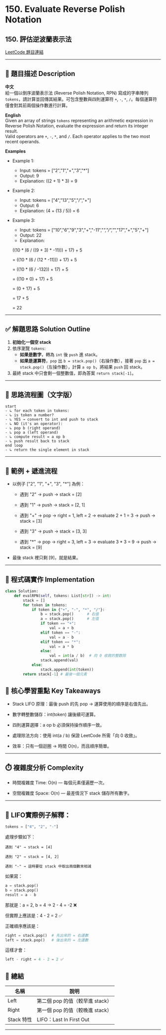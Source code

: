 # 150. Evaluate Reverse Polish Notation  
## 150. 評估逆波蘭表示法

[LeetCode 題目連結](https://leetcode.com/problems/evaluate-reverse-polish-notation/)

---

## 📌 題目描述 Description

**中文**  
給一個以倒序波蘭表示法 (Reverse Polish Notation, RPN) 寫成的字串陣列 `tokens`，請計算並回傳其結果。可包含整數與四則運算符 `+`, `-`, `*`, `/`。每個運算符僅會對其前兩個操作數進行計算。

**English**  
Given an array of strings `tokens` representing an arithmetic expression in Reverse Polish Notation, evaluate the expression and return its integer result.  
Valid operators are `+`, `-`, `*`, and `/`. Each operator applies to the two most recent operands.

**Examples**
- Example 1:

    - Input: tokens = ["2","1","+","3","*"]
    - Output: 9
    - Explanation: ((2 + 1) * 3) = 9

- Example 2:

    - Input: tokens = ["4","13","5","/","+"]
    - Output: 6
    - Explanation: (4 + (13 / 5)) = 6

- Example 3:

    - Input: tokens = ["10","6","9","3","+","-11","*","/","*","17","+","5","+"]
    - Output: 22
    - Explanation: 

    ((10 * (6 / ((9 + 3) * -11))) + 17) + 5
    
    = ((10 * (6 / (12 * -11))) + 17) + 5
    
    = ((10 * (6 / -132)) + 17) + 5
    
    = ((10 * 0) + 17) + 5
    
    = (0 + 17) + 5
    
    = 17 + 5
    
    = 22

---

## ✅ 解題思路 Solution Outline

1. **初始化一個空 stack**  
2. 依序瀏覽 `tokens`:
   - **如果是數字**，轉為 `int` 後 `push` 進 stack。
   - **如果是運算符**，`pop` 出 `b = stack.pop()`（右操作數），接著 `pop` 出 `a = stack.pop()`（左操作數），計算 `a op b`，將結果 `push` 回 stack。
3. 最終 stack 中只會剩一個整數值，即為答案 `return stack[-1]`。

---

## 🧠 思路流程圖（文字版）

    start
    - ↳ for each token in tokens:
    - ↳ is token a number?
    - ↳ YES → convert to int and push to stack
    - ↳ NO (it's an operator):
    - ↳ pop b (right operand)
    - ↳ pop a (left operand)
    - ↳ compute result = a op b
    - ↳ push result back to stack
    end loop
    - ↳ return the single element in stack

---
## 🧠 範例 + 遞進流程
- 以例子 ["2", "1", "+", "3", "*"] 為例：

    - 遇到 "2" → push → stack = [2]

    - 遇到 "1" → push → stack = [2, 1]

    - 遇到 "+" → pop → right = 1, left = 2 → evaluate 2 + 1 = 3 → push → stack = [3]

    - 遇到 "3" → push → stack = [3, 3]

    - 遇到 "*" → pop → right = 3, left = 3 → evaluate 3 * 3 = 9 → push → stack = [9]

- 最後 stack 裡只剩 [9]，就是結果。

---

## 📘 程式碼實作 Implementation
```python
class Solution:
    def evalRPN(self, tokens: List[str]) -> int:
        stack = []
        for token in tokens:
            if token in {"+", "-", "*", "/"}:
                b = stack.pop()      # 右值
                a = stack.pop()      # 左值
                if token == "+":
                    val = a + b
                elif token == "-":
                    val = a - b
                elif token == "*":
                    val = a * b
                else:
                    val = int(a / b)  # 向 0 收斂的整数除
                stack.append(val)
            else:
                stack.append(int(token))
        return stack[-1] # 最後一個元素
```
## 🧠 核心學習重點 Key Takeaways
- Stack LIFO 原理：最後 push 的先 pop → 運算使用的順序是右值先出。

- 數字轉整數儲存：int(token) 讓後續可運算。

- 四則運算選擇：a op b 必須保持操作順序一致。

- 處理除法方向：使用 int(a / b) 保證 LeetCode 所需「向 0 收斂」。

- 效率：只有一個迴圈 → 時間 O(n)，而且順序簡單。

--- 

## ⏱️ 複雜度分析 Complexity
- 時間複雜度 Time: O(n) — 每個元素僅遍歷一次。

- 空間複雜度 Space: O(n) — 最差情況下 stack 儲存所有數字。

---

## 🧪 LIFO實際例子解釋：
``` python
tokens = ["4", "2", "-"]
```
處理步驟如下：

    遇到 "4" → stack = [4]

    遇到 "2" → stack = [4, 2]

    遇到 "-" → 這時要從 stack 中取出兩個數來相減

如果寫：
```python
a = stack.pop()
b = stack.pop()
result = a - b
```
那就是：a = 2, b = 4 → 2 - 4 = -2 ❌

但實際上應該是：4 - 2 = 2 ✅

正確順序應該是：
```python
right = stack.pop()  # 先出來的 = 右邊數
left = stack.pop()   # 後出來的 = 左邊數
```
這樣才會：
```python
left - right = 4 - 2 = 2 ✅
```
## 📌 總結
| 名稱       | 說明                     |
| -------- | ---------------------- |
| Left     | 第二個 pop 的值（較早進 stack）  |
| Right    | 第一個 pop 的值（較晚進 stack）  |
| Stack 特性 | LIFO：Last In First Out |

---